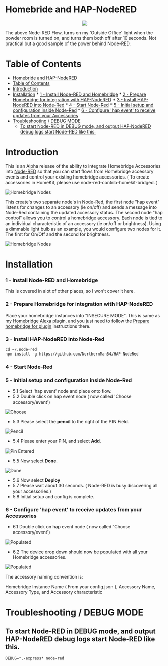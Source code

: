 # Homebride and HAP-NodeRED

<p align="center">
    <img src="docs/Homebridge and Node Red.png"/>
</p>

The above Node-RED Flow, turns on my 'Outside Office' light when the powder room is turned on, and turns them both off after 10 seconds. Not practical but a good sample of the power behind Node-RED.

# Table of Contents

<!--ts-->
   * [Homebride and HAP-NodeRED](#homebride-and-hap-nodered)
   * [Table of Contents](#table-of-contents)
   * [Introduction](#introduction)
   * [Installation](#installation)
         * [1 - Install Node-RED and Homebridge](#1---install-node-red-and-homebridge)
         * [2 - Prepare Homebridge for integration with HAP-NodeRED](#2---prepare-homebridge-for-integration-with-hap-nodered)
         * [3 - Install HAP-NodeRED into Node-Red](#3---install-hap-nodered-into-node-red)
         * [4 - Start Node-Red](#4---start-node-red)
         * [5 - Initial setup and configuration inside Node-Red](#5---initial-setup-and-configuration-inside-node-red)
         * [6 - Configure 'hap event' to receive updates from your Accessories](#6---configure-hap-event-to-receive-updates-from-your-accessories)
   * [Troubleshooting / DEBUG MODE](#troubleshooting--debug-mode)
      * [To start Node-RED in DEBUG mode, and output HAP-NodeRED debug logs start Node-RED like this.](#to-start-node-red-in-debug-mode-and-output-hap-nodered-debug-logs-start-node-red-like-this)

<!-- Added by: sgracey, at:  -->

<!--te-->

# Introduction

This is an Alpha release of the ability to integrate Homebridge Accessories into [Node-RED](https://nodered.org) so that you can start flows from Homebridge accessory events and control your existing homebridge accessories.  ( To create accessories in HomeKit, please use node-red-contrib-homekit-bridged. )

![Homebridge Nodes](docs/Homebridge%20Nodes.png)

This create's two separate node's in Node-Red, the first node "hap event" listens for changes to an accessory (ie on/off) and sends a message into Node-Red containing the updated accessory status.  The second node "hap control" allows you to control a homebridge accessory.  Each node is tied to an individual characteristic of an accessory (ie on/off or brightness).  Using a dimmable light bulb as an example, you would configure two nodes for it.  The first for On/Off and the second for brightness.  

![Homebridge Nodes](docs/HAP%20Event%20Nodes.png)

# Installation

### 1 - Install Node-RED and Homebridge

This is covered in alot of other places, so I won't cover it here.

### 2 - Prepare Homebridge for integration with HAP-NodeRED

Place your homebridge instances into "INSECURE MODE".  This is same as my [Homebridge Alexa](https://github.com/NorthernMan54/homebridge-alexa) plugin, and you just need to follow the [Prepare homebridge for plugin](https://github.com/NorthernMan54/homebridge-alexa#prepare-homebridge-for-plugin-installation) instructions there.

### 3 - Install HAP-NodeRED into Node-Red

    cd ~/.node-red
    npm install -g https://github.com/NorthernMan54/HAP-NodeRed

### 4 - Start Node-Red

### 5 - Initial setup and configuration inside Node-Red

* 5.1 Select 'hap event' node and place onto flow.
* 5.2 Double click on hap event node ( now called 'Choose accessory/event')

![Choose](docs/Choose.png)

* 5.3 Please select the **pencil** to the right of the PIN Field.

![Pencil](docs/Pencil.png)

* 5.4 Please enter your PIN, and select **Add**.

![Pin Entered](docs/Pin%20Entered.png)

* 5.5 Now select **Done**.

![Done](docs/HAP%20Event%20Done.png)

* 5.6 Now select **Deploy**
* 5.7 Please wait about 30 seconds.  ( Node-RED is busy discovering all your accessories.)
* 5.8 Initial setup and config is complete.

### 6 - Configure 'hap event' to receive updates from your Accessories

* 6.1 Double click on hap event node ( now called 'Choose accessory/event')

![Populated](docs/HAP%20Event%20Populated.png)

* 6.2 The device drop down should now be populated with all your Homebridge accessories.

![Populated](docs/HAP%20Event%20Drop%20Down.png)

The accessory naming convention is:

Homebridge Instance Name ( From your config.json ), Accessory Name, Accessory Type, and Accessory characteristic

# Troubleshooting / DEBUG MODE

## To start Node-RED in DEBUG mode, and output HAP-NodeRED debug logs start Node-RED like this.

    DEBUG=*,-express* node-red
